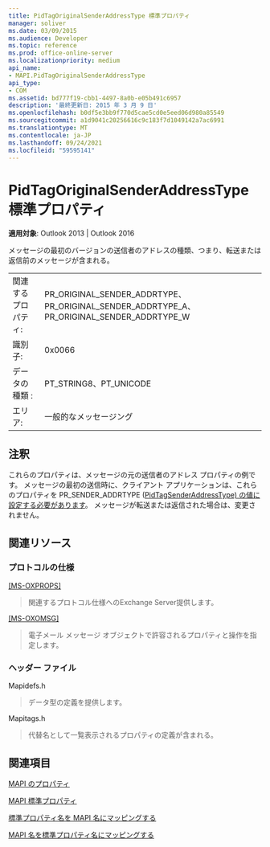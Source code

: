 ```yaml
---
title: PidTagOriginalSenderAddressType 標準プロパティ
manager: soliver
ms.date: 03/09/2015
ms.audience: Developer
ms.topic: reference
ms.prod: office-online-server
ms.localizationpriority: medium
api_name:
- MAPI.PidTagOriginalSenderAddressType
api_type:
- COM
ms.assetid: bd777f19-cbb1-4497-8a0b-e05b491c6957
description: '最終更新日: 2015 年 3 月 9 日'
ms.openlocfilehash: b0df5e3bb9f770d5cae5cd0e5eed06d980a85549
ms.sourcegitcommit: a1d9041c20256616c9c183f7d1049142a7ac6991
ms.translationtype: MT
ms.contentlocale: ja-JP
ms.lasthandoff: 09/24/2021
ms.locfileid: "59595141"
---
```

# <a name="pidtagoriginalsenderaddresstype-canonical-property"></a>PidTagOriginalSenderAddressType 標準プロパティ

  
  
**適用対象**: Outlook 2013 | Outlook 2016 
  
メッセージの最初のバージョンの送信者のアドレスの種類、つまり、転送または返信前のメッセージが含まれる。
  
|||
|:-----|:-----|
|関連するプロパティ:  <br/> |PR_ORIGINAL_SENDER_ADDRTYPE、PR_ORIGINAL_SENDER_ADDRTYPE_A、PR_ORIGINAL_SENDER_ADDRTYPE_W  <br/> |
|識別子:  <br/> |0x0066  <br/> |
|データの種類 :   <br/> |PT_STRING8、PT_UNICODE  <br/> |
|エリア:  <br/> |一般的なメッセージング  <br/> |
   
## <a name="remarks"></a>注釈

これらのプロパティは、メッセージの元の送信者のアドレス プロパティの例です。 メッセージの最初の送信時に、クライアント アプリケーションは、これらのプロパティを PR_SENDER_ADDRTYPE  ([PidTagSenderAddressType) の値に設定する必要があります](pidtagsenderaddresstype-canonical-property.md)。 メッセージが転送または返信された場合は、変更されません。
  
## <a name="related-resources"></a>関連リソース

### <a name="protocol-specifications"></a>プロトコルの仕様

[[MS-OXPROPS]](https://msdn.microsoft.com/library/f6ab1613-aefe-447d-a49c-18217230b148%28Office.15%29.aspx)
  
> 関連するプロトコル仕様へのExchange Server提供します。
    
[[MS-OXOMSG]](https://msdn.microsoft.com/library/daa9120f-f325-4afb-a738-28f91049ab3c%28Office.15%29.aspx)
  
> 電子メール メッセージ オブジェクトで許容されるプロパティと操作を指定します。
    
### <a name="header-files"></a>ヘッダー ファイル

Mapidefs.h
  
> データ型の定義を提供します。
    
Mapitags.h
  
> 代替名として一覧表示されるプロパティの定義が含まれる。
    
## <a name="see-also"></a>関連項目



[MAPI のプロパティ](mapi-properties.md)
  
[MAPI 標準プロパティ](mapi-canonical-properties.md)
  
[標準プロパティ名を MAPI 名にマッピングする](mapping-canonical-property-names-to-mapi-names.md)
  
[MAPI 名を標準プロパティ名にマッピングする](mapping-mapi-names-to-canonical-property-names.md)

